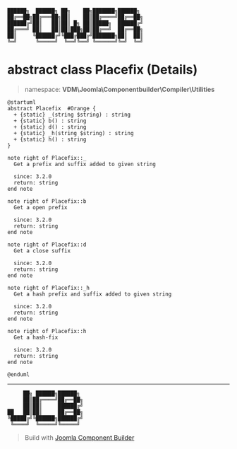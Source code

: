 ```
██████╗  ██████╗ ██╗    ██╗███████╗██████╗
██╔══██╗██╔═══██╗██║    ██║██╔════╝██╔══██╗
██████╔╝██║   ██║██║ █╗ ██║█████╗  ██████╔╝
██╔═══╝ ██║   ██║██║███╗██║██╔══╝  ██╔══██╗
██║     ╚██████╔╝╚███╔███╔╝███████╗██║  ██║
╚═╝      ╚═════╝  ╚══╝╚══╝ ╚══════╝╚═╝  ╚═╝
```
# abstract class Placefix (Details)
> namespace: **VDM\Joomla\Componentbuilder\Compiler\Utilities**
```uml
@startuml
abstract Placefix  #Orange {
  + {static} _(string $string) : string
  + {static} b() : string
  + {static} d() : string
  + {static} _h(string $string) : string
  + {static} h() : string
}

note right of Placefix::_
  Get a prefix and suffix added to given string

  since: 3.2.0
  return: string
end note

note right of Placefix::b
  Get a open prefix

  since: 3.2.0
  return: string
end note

note right of Placefix::d
  Get a close suffix

  since: 3.2.0
  return: string
end note

note right of Placefix::_h
  Get a hash prefix and suffix added to given string

  since: 3.2.0
  return: string
end note

note right of Placefix::h
  Get a hash-fix

  since: 3.2.0
  return: string
end note
 
@enduml
```

---
```
     ██╗ ██████╗██████╗
     ██║██╔════╝██╔══██╗
     ██║██║     ██████╔╝
██   ██║██║     ██╔══██╗
╚█████╔╝╚██████╗██████╔╝
 ╚════╝  ╚═════╝╚═════╝
```
> Build with [Joomla Component Builder](https://git.vdm.dev/joomla/Component-Builder)

